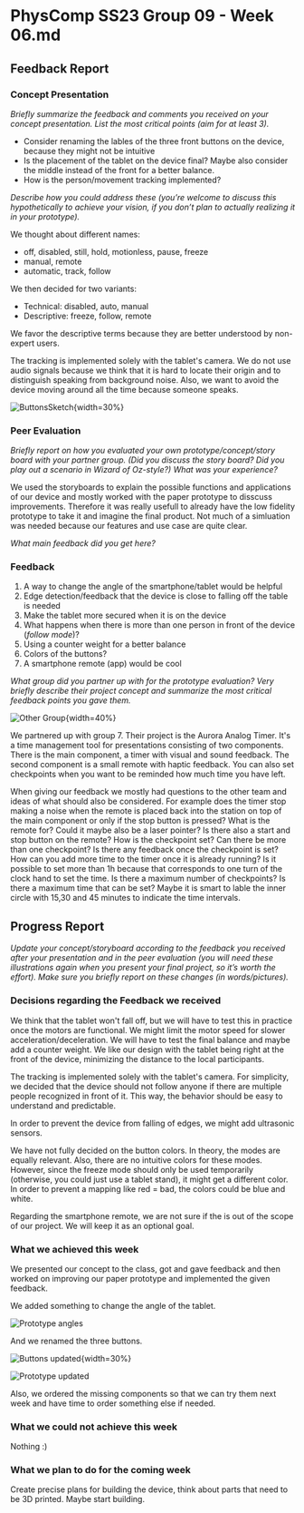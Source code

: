 # PhysComp SS23 Group 09 - Week 06.md

## Feedback Report

### Concept Presentation

_Briefly summarize the feedback and comments you received on your concept presentation. List the most critical points (aim for at least 3)._

- Consider renaming the lables of the three front buttons on the device, because they might not be intuitive 
- Is the placement of the tablet on the device final? Maybe also consider the middle instead of the front for a better balance.
- How is the person/movement tracking implemented?

_Describe how you could address these (you’re welcome to discuss this hypothetically to achieve your vision, if you don’t plan to actually realizing it in your prototype)._

We thought about different names:
- off, disabled, still, hold, motionless, pause, freeze
- manual, remote
- automatic, track, follow

We then decided for two variants:
- Technical: disabled, auto, manual  
- Descriptive: freeze, follow, remote

We favor the descriptive terms because they are better understood by non-expert users.

The tracking is implemented solely with the tablet's camera. We do not use audio signals because we think that it is hard to locate their origin and to distinguish speaking from background noise. Also, we want to avoid the device moving around all the time because someone speaks.

![ButtonsSketch](Figures/buttonsSketch.jpg){width=30%}

### Peer Evaluation

_Briefly report on how you evaluated your own prototype/concept/story board with your partner group. (Did you discuss the story board? Did you play out a scenario in Wizard of Oz-style?) What was your experience?_

We used the storyboards to explain the possible functions and applications of our device and mostly worked with the paper prototype to disscuss improvements. Therefore it was really usefull to already have the low fidelity prototype to take it and imagine the final product. Not much of a simluation was needed because our features and use case are quite clear.

_What main feedback did you get here?_

### Feedback  
1. A way to change the angle of the smartphone/tablet would be helpful
2. Edge detection/feedback that the device is close to falling off the table is needed
3. Make the tablet more secured when it is on the device 
4. What happens when there is more than one person in front of the device (_follow mode_)?
5. Using a counter weight for a better balance 
6. Colors of the buttons?
7. A smartphone remote (app) would be cool

_What group did you partner up with for the prototype evaluation? Very briefly describe their project concept and summarize the most critical feedback points you gave them._

![Other Group](Figures/feedbackOthers.jpg){width=40%}

We partnered up with group 7. Their project is the Aurora Analog Timer. It's a time management tool for presentations consisting of two components. There is the main component, a timer with visual and sound feedback. The second component is a small remote with haptic feedback. You can also set checkpoints when you want to be reminded how much time you have left.

When giving our feedback we mostly had questions to the other team and ideas of what should also be considered. For example does the timer stop making a noise when the remote is placed back into the station on top of the main component or only if the stop button is pressed? What is the remote for? Could it maybe also be a laser pointer? Is there also a start and stop button on the remote? How is the checkpoint set? Can there be more than one checkpoint? Is there any feedback once the checkpoint is set? How can you add more time to the timer once it is already running? Is it possible to set more than 1h because that corresponds to one turn of the clock hand to set the time. Is there a maximum number of checkpoints? Is there a maximum time that can be set? Maybe it is smart to lable the inner circle with 15,30 and 45 minutes to indicate the time intervals. 


## Progress Report

_Update your concept/storyboard according to the feedback you received after your presentation and in the peer evaluation (you will need these illustrations again when you present your final project, so it’s worth the effort). Make sure you briefly report on these changes (in words/pictures)._

### Decisions regarding the Feedback we received

We think that the tablet won't fall off, but we will have to test this in practice once the motors are functional. We might limit the motor speed for slower acceleration/deceleration. We will have to test the final balance and maybe add a counter weight. We like our design with the tablet being right at the front of the device, minimizing the distance to the local participants.

The tracking is implemented solely with the tablet's camera. For simplicity, we decided that the device should not follow anyone if there are multiple people recognized in front of it. This way, the behavior should be easy to understand and predictable. 

In order to prevent the device from falling of edges, we might add ultrasonic sensors.

We have not fully decided on the button colors. In theory, the modes are equally relevant. Also, there are no intuitive colors for these modes. However, since the freeze mode should only be used temporarily (otherwise, you could just use a tablet stand), it might get a different color. In order to prevent a mapping like red = bad, the colors could be blue and white.

Regarding the smartphone remote, we are not sure if the is out of the scope of our project. We will keep it as an optional goal.

### What we achieved this week

We presented our concept to the class, got and gave feedback and then worked on improving our paper prototype and implemented the given feedback.  

We added something to change the angle of the tablet.  

![Prototype angles](Figures/prototype-2-angles.jpg)

And we renamed the three buttons. 

![Buttons updated](Figures/updatedButtons.jpg){width=30%}

![Prototype updated](Figures/prototype-2-updatedButtons.jpg)

Also, we ordered the missing components so that we can try them next week and have time to order something else if needed.

### What we could not achieve this week

Nothing :)

### What we plan to do for the coming week

Create precise plans for building the device, think about parts that need to be 3D printed. Maybe start building.
